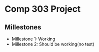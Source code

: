 Comp 303 Project
===============

## Millestones
* Millestone 1: Working
* Millestone 2: Should be working(no test)

